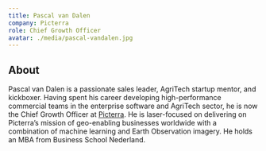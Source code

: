 ```yaml
---
title: Pascal van Dalen
company: Picterra
role: Chief Growth Officer
avatar: ./media/pascal-vandalen.jpg
---
```

## About

Pascal van Dalen is a passionate sales leader, AgriTech startup mentor, and kickboxer. Having spent his career developing high-performance commercial teams in the enterprise software and AgriTech sector, he is now the Chief Growth Officer at [Picterra](https://picterra.ch/). He is laser-focused on delivering on Picterra’s mission of geo-enabling businesses worldwide with a combination of machine learning and Earth Observation imagery. He holds an MBA from Business School Nederland.